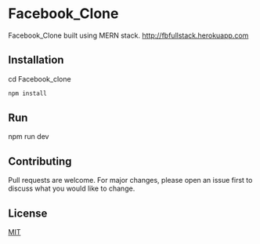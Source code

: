 # Facebook_Clone
Facebook_Clone built using MERN stack.  http://fbfullstack.herokuapp.com

## Installation

cd Facebook_clone

```bash
npm install
```

## Run

npm run dev



## Contributing
Pull requests are welcome. For major changes, please open an issue first to discuss what you would like to change.


## License
[MIT](https://choosealicense.com/licenses/mit/)
